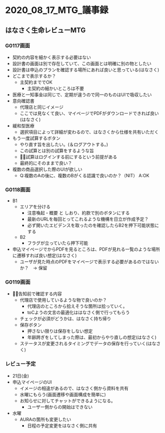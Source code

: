 # 2020_08_17_MTG_議事録
## はなさく生命レビューMTG
### G0117画面
- 契約の内容を細かく表示する必要はない
- 設計書の画面は別で存在していて、この画面とは明確に別の物としたい
- 設計書は申込のプランを確認する場所にあれば良いと思っている(はなさく)
- どこまで表示するか？
  - 主契約まででOK
    - 主契約の細かいところは不要
- 医療と一知事金は同じで、定期が違うので同一のものはUIで吸収したい
- 意向確認書
  - 代理店と同じイメージ
  - ここでは見なくて良い、マイページでPDFがダウンロードできれば良い(はなさく)
- 緩和型医療
    - 選択項目によって詳細が変わるので、はなさくから仕様を共有いただく
- もう一度試算するボタン
  - やり直す旨を出したい。(＆ログアウトする。)
  - この試算とは別の試算をするような旨
  - 試算はログインする前にするという前提がある
  - 最終的にそのままで良い？
- 複数の商品選択した際のUIが欲しい
  - Q:複数のAの後に、複数のBがくる認識で良いのか？（NIT） A:OK

### G0118画面
- B1
  - エリアを分ける
    - 注意喚起・概要 と しおり、約款で別のボタンにする
    - 最新のURLを毎回とってこれるような機構を日立が作成予定？
    - 必ず開いたエビデンスを取ったのを確認したらB2を押下可能状態にする
  - B2
    - フラグが立っていたら押下可能
- 申込マイページでからPDFを見るところは、PDFが見れる一覧のような場所に遷移すれば良い想定(はなさく)
  - ユーザが見た時点のPDFをマイページで表示する必要があるのではないか？　-> 保留

### G0119画面
- 告知前で確認する内容
  - 代理店で使用しているような物で良いのか？
    - 代理店のところから拾えそうな箇所は拾っていく。
    - toCようの文言の最適化ははなさく側で行ってもらう
  - チェックが必須がどうかは、はなさく持ち帰り
  - 保存ボタン
    - 押さない限りは保存をしない想定
    - 年齢跨ぎをしてしまった際は、最初からやり直しの想定(はなさく)
  - ステータスが変更されるタイミングでデータの保存を行っていく(はなさく)

### レビュー予定
- 21日(金)
- 申込マイページのUI
  - イメージの相違があるので、はなさく側から資料を共有
  - 水曜にもらう(画面遷移や画面構成を簡単に) 
  - お知らせに対してチャットができるようになる。
    - ユーザー側からの開始はできない
- 水曜
  - AURAの箇所も変更したい
    - 日程の予定変更をはなさく側に共有